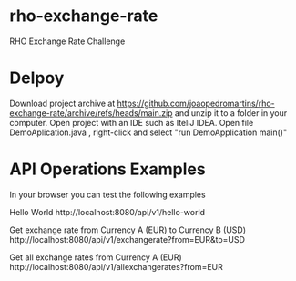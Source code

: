 # rho-exchange-rate
RHO Exchange Rate Challenge


# Delpoy
Download project archive at 
https://github.com/joaopedromartins/rho-exchange-rate/archive/refs/heads/main.zip
and unzip it to a folder in your computer.
Open project with an IDE such as IteliJ IDEA.
Open file DemoAplication.java , right-click and select "run DemoApplication main()"


# API Operations Examples
In your browser you can test the following examples

Hello World
http://localhost:8080/api/v1/hello-world

Get exchange rate from Currency A (EUR) to Currency B (USD)
http://localhost:8080/api/v1/exchangerate?from=EUR&to=USD

Get all exchange rates from Currency A (EUR)
http://localhost:8080/api/v1/allexchangerates?from=EUR